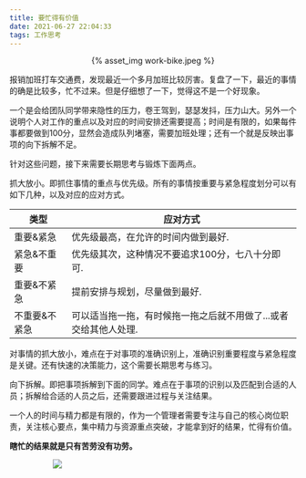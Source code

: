 ```yaml
---
title: 要忙得有价值
date: 2021-06-27 22:04:33
tags: 工作思考
---
```


<p align="center">
{% asset_img work-bike.jpeg %}
</p>


报销加班打车交通费，发现最近一个多月加班比较厉害。复盘了一下，最近的事情的确是比较多，忙不过来。但是仔细想了一下，觉得这不是一个好现象。

一个是会给团队同学带来隐性的压力，卷王驾到，瑟瑟发抖，压力山大。另外一个说明个人对工作的重点以及对应的时间安排还需要提高；时间是有限的，如果每件事都要做到100分，显然会造成队列堵塞，需要加班处理；还有一个就是反映出事项的向下拆解不足。

针对这些问题，接下来需要长期思考与锻炼下面两点。

抓大放小。即抓住事情的重点与优先级。所有的事情按重要与紧急程度划分可以有如下几种，以及对应的应对方式。

| 类型          | 应对方式                                                         |
| ------------- | ---------------------------------------------------------------- |
| 重要&紧急     | 优先级最高，在允许的时间内做到最好.                              |
| 紧急&不重要   | 优先级其次，这种情况不要追求100分，七八十分即可.                 |
| 重要&不紧急   | 提前安排与规划，尽量做到最好.                                    |
| 不重要&不紧急 | 可以适当拖一拖，有时候拖一拖之后就不用做了...或者交给其他人处理. |

对事情的抓大放小，难点在于对事项的准确识别上，准确识别重要程度与紧急程度是关键。还有快速的决策能力，这个需要长期思考与练习。

向下拆解。即把事项拆解到下面的同学。难点在于事项的识别以及匹配到合适的人员；拆解给合适的人员之后，还需要跟进过程与关注结果。

一个人的时间与精力都是有限的，作为一个管理者需要专注与自己的核心岗位职责，关注核心要点，集中精力与资源重点突破，才能拿到好的结果，忙得有价值。

**瞎忙的结果就是只有苦劳没有功劳。**

<div style="width:70%;margin:auto">
<img src='http://muchstudy.com/2020/04/04/聊聊一线开发的基本素养/公众号二维码.gif'>
</div>
